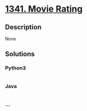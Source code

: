# [1341. Movie Rating](https://leetcode.com/problems/movie-rating)

## Description
None


## Solutions


### Python3

```python

```

### Java

```java

```

### ...
```

```
